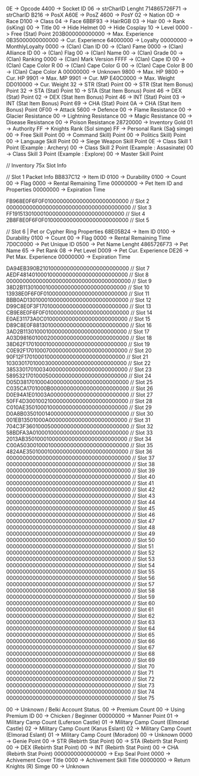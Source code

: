 0E			-> Opcode
4400			-> Socket ID
06			-> strCharID Lenght
714865726F71 		-> strCharID
B216			-> PosX
A60E			-> PosZ
4600			-> PosY
02			-> Nation
0D			-> Race
D100			-> Class
04			-> Face
6BBF93			-> HairRGB
03			-> Hair
00			-> Rank (isKing)
00			-> Title
00			-> Hide Helmet
00			-> Hide Cosplay
10			-> Level
0000			-> Free (Stat) Point
203B000000000000	-> Max. Experience
0B35000000000000	-> Cur. Experience
64000000		-> Loyalty
00000000		-> MonthlyLoyalty
0000			-> (Clan) Clan ID
00			-> (Clan) Fame
0000			-> (Clan) Alliance ID
00			-> (Clan) Flag
00			-> (Clan) Name
00			-> (Clan) Grade
00			-> (Clan) Ranking
0000			-> (Clan) Mark Version
FFFF			-> (Clan) Cape ID
00			-> (Clan) Cape Color R
00			-> (Clan) Cape Color G
00			-> (Clan) Cape Color B
00			-> (Clan) Cape Color A
00000000		-> Unknown
9800			-> Max. HP
9800			-> Cur. HP
9901			-> Max. MP
9901			-> Cur. MP
E40C0000		-> Max. Weight
DD010000		-> Cur. Weight
32			-> STR (Stat) Point
00			-> STR (Stat Item Bonus) Point
32			-> STA (Stat) Point
10			-> STA (Stat Item Bonus) Point
46			-> DEX (Stat) Point
02			-> DEX (Stat Item Bonus) Point
46			-> INT (Stat) Point
03			-> INT (Stat Item Bonus) Point
69			-> CHA (Stat) Point
0A			-> CHA (Stat Item Bonus) Point
0F00			-> Attack
5600			-> Defence
00			-> Flame Resistance
00			-> Glacier Resistance
00			-> Lightning Resistance
00			-> Magic Resistance
00			-> Disease Resistance
00			-> Poison Resistance
28720000		-> Inventory Gold
01			-> Authority
FF			-> Knights Rank (Sol simge)
FF			-> Personal Rank (Sağ simge)
00			-> Free Skill Point
00			-> Command Skill) Point
00			-> Politics Skill) Point
00			-> Language Skill Point
00			-> Siege Weapon Skill Point
0E			-> Class Skill 1 Point (Example : Archery)
00			-> Class Skill 2 Point (Example : Assasinate)
00			-> Class Skill 3 Point (Example : Explore)
00			-> Master Skill Point

// Inventory 75x Slot Info

// Slot 1 Packet Info
BB837C12		-> Item ID
0100			-> Durability
0100			-> Count
00			-> Flag
0000			-> Rental Remaining Time
00000000		-> Pet Item ID and Properties
00000000		-> Expiration Time

FB968E0F6F0F01000000000000000000000000 // Slot 2
00000000000000000000000000000000000000 // Slot 3
FF191513010001000000000000000000000000 // Slot 4
2B8F8E0F6F0F01000000000000000000000000 // Slot 5

// Slot 6 | Pet or Cypher Ring Properties
68E05B24		-> Item ID
0100			-> Durability
0100			-> Count
00			-> Flag
0000			-> Rental Remaining Time
7D0C0000		-> Pet Unique ID
0500			-> Pet Name Lenght
4865726F73		-> Pet Name
65			-> Pet Rank
08			-> Pet Level
D009			-> Pet Cur. Experience
DE26			-> Pet Max. Experience
00000000		-> Expiration Time

DA94EB390B2101000000000000000000000000 // Slot 7
AEDF4814010001000000000000000000000000 // Slot 8
00000000000000000000000000000000000000 // Slot 9
38D2B113010001000000000000000000000000 // Slot 10
13938E0F6F0F01000000000000000000000000 // Slot 11
BBB0AD13010001000000000000000000000000 // Slot 12
D99C8E0F3F1701000000000000000000000000 // Slot 13
CB9E8E0F6F0F01000000000000000000000000 // Slot 14
E0AE31173A0C01000000000000000000000000 // Slot 15
D89C8E0F881301000000000000000000000000 // Slot 16
3AD2B113010001000000000000000000000000 // Slot 17
A03D9816010002000000000000000000000000 // Slot 18
38D62F17010001000000000000000000000000 // Slot 19
C0E92F17010007000000000000000000000000 // Slot 20
90F12F17010001000000000000000000000000 // Slot 21
10303017010003000000000000000000000000 // Slot 22
38533017010034000000000000000000000000 // Slot 23
58953217010005000000000000000000000000 // Slot 24
D05D3817010004000000000000000000000000 // Slot 25
C035CA1701000B000000000000000000000000 // Slot 26
D0E94A1E01003A000000000000000000000000 // Slot 27
50FF4D30010021000000000000000000000000 // Slot 28
C010AE35010001000000000000000000000000 // Slot 29
D0A8B035010014000000000000000000000000 // Slot 30
001EB13501000A000000000000000000000000 // Slot 31
704C3F36010005000000000000000000000000 // Slot 32
58BDFA3A010001000000000000000000000000 // Slot 33
2013AB35010001000000000000000000000000 // Slot 34
C00A5030010001000000000000000000000000 // Slot 35
4824AE35010001000000000000000000000000 // Slot 36
00000000000000000000000000000000000000 // Slot 37
00000000000000000000000000000000000000 // Slot 38
00000000000000000000000000000000000000 // Slot 39
00000000000000000000000000000000000000 // Slot 40
00000000000000000000000000000000000000 // Slot 41
00000000000000000000000000000000000000 // Slot 42
00000000000000000000000000000000000000 // Slot 43
00000000000000000000000000000000000000 // Slot 44
00000000000000000000000000000000000000 // Slot 45
00000000000000000000000000000000000000 // Slot 46
00000000000000000000000000000000000000 // Slot 47
00000000000000000000000000000000000000 // Slot 48
00000000000000000000000000000000000000 // Slot 49
00000000000000000000000000000000000000 // Slot 50
00000000000000000000000000000000000000 // Slot 51
00000000000000000000000000000000000000 // Slot 52
00000000000000000000000000000000000000 // Slot 53
00000000000000000000000000000000000000 // Slot 54
00000000000000000000000000000000000000 // Slot 55
00000000000000000000000000000000000000 // Slot 56
00000000000000000000000000000000000000 // Slot 57
00000000000000000000000000000000000000 // Slot 58
00000000000000000000000000000000000000 // Slot 59
00000000000000000000000000000000000000 // Slot 60
00000000000000000000000000000000000000 // Slot 61
00000000000000000000000000000000000000 // Slot 62
00000000000000000000000000000000000000 // Slot 63
00000000000000000000000000000000000000 // Slot 64
00000000000000000000000000000000000000 // Slot 65
00000000000000000000000000000000000000 // Slot 66
00000000000000000000000000000000000000 // Slot 67
00000000000000000000000000000000000000 // Slot 68
00000000000000000000000000000000000000 // Slot 69
00000000000000000000000000000000000000 // Slot 70
00000000000000000000000000000000000000 // Slot 71
00000000000000000000000000000000000000 // Slot 72
00000000000000000000000000000000000000 // Slot 73
00000000000000000000000000000000000000 // Slot 74
00000000000000000000000000000000000000 // Slot 75

00			-> Unknown / Belki Account Status.
00			-> Premium Count
00			-> Using Premium ID 
00			-> Chicken / Beginner
00000000		-> Manner Point
01			-> Military Camp Count (Luferson Castle)
01			-> Military Camp Count (Elmorad Castle)
02			-> Military Camp Count (Karus Eslant)
02			-> Military Camp Count (Elmorad Eslant)
01			-> Military Camp Count (Moradon)
00			-> Unknown
0000			-> Genie Point
00			-> STR (Rebirth Stat Point)
00			-> STA (Rebirth Stat Point)
00			-> DEX (Rebirth Stat Point)
00			-> INT (Rebirth Stat Point)
00			-> CHA (Rebirth Stat Point)
0000000000000000	-> Exp Seal Point
0000			-> Achivement Cover Title
0000			-> Achivement Skill Title
00000000		-> Return Knights (R) Simge
00			-> Unknown